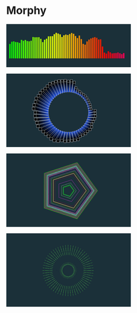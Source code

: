 # Morphy

![Home Page](/assets/bars.gif)

![Home Page](/assets/circle3d-1.gif)

![Home Page](/assets/color-pentagon.gif)

![Home Page](/assets/particle-circle.gif)
